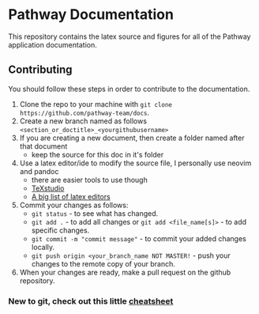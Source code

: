# Pathway Documentation

This repository contains the latex source and figures for all of the Pathway application documentation.

## Contributing

You should follow these steps in order to contribute to the documentation.
1. Clone the repo to your machine with `git clone https://github.com/pathway-team/docs`.
2. Create a new branch named as follows `<section_or_doctitle>_<yourgithubusername>`
3. If you are creating a new document, then create a folder named after that document
    * keep the source for this doc in it's folder
4. Use a latex editor/ide to modify the source file, I personally use neovim and pandoc
    * there are easier tools to use though
    * [TeXstudio](https://www.texstudio.org)
    * [A big list of latex editors](https://tex.stackexchange.com/questions/339/latex-editors-ides)
5. Commit your changes as follows:
    * `git status` - to see what has changed.
    * `git add .` - to add all changes or `git add <file_name[s]>` - to add specific changes.
    * `git commit -m "commit message"` - to commit your added changes locally.
    * `git push origin <your_branch_name NOT MASTER!` - push your changes to the remote copy of your branch.
6. When your changes are ready, make a pull request on the github repository.

### New to git, check out this little [cheatsheet](https://services.github.com/on-demand/downloads/github-git-cheat-sheet.pdf)

